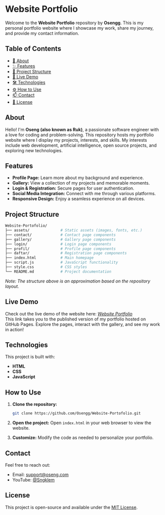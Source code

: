 # Website Portfolio

Welcome to the **Website Portfolio** repository by **Osengg**. This is my personal portfolio website where I showcase my work, share my journey, and provide my contact information.

## Table of Contents

- [👋 About](#about)
- [✨ Features](#features)
- [📁 Project Structure](#project-structure)
- [🚀 Live Demo](#live-demo)
- [🛠️ Technologies](#technologies)
- [⚙️ How to Use](#how-to-use)
- [📫 Contact](#contact)
- [📄 License](#license)

## About

Hello! I'm **Oseng (also known as Ruk)**, a passionate software engineer with a love for coding and problem-solving. This repository hosts my portfolio website where I display my projects, interests, and skills. My interests include web development, artificial intelligence, open source projects, and exploring new technologies.

## Features

- **Profile Page:** Learn more about my background and experience.
- **Gallery:** View a collection of my projects and memorable moments.
- **Login & Registration:** Secure pages for user authentication.
- **Social Media Integration:** Connect with me through various platforms.
- **Responsive Design:** Enjoy a seamless experience on all devices.

## Project Structure

```bash
Website-Portofolio/
├── assets/              # Static assets (images, fonts, etc.)
├── contact/             # Contact page components
├── gallery/             # Gallery page components
├── login/               # Login page components
├── profil/              # Profile page components
├── daftar/              # Registration page components
├── index.html           # Main homepage
├── script.js            # JavaScript functionality
├── style.css            # CSS styles
└── README.md            # Project documentation
```

*Note: The structure above is an approximation based on the repository layout.*

## Live Demo

Check out the live demo of the website here: *[Website Portfolio](https://osengg.github.io/Website-Portofolio/)* <br>
This link takes you to the published version of my portfolio hosted on GitHub Pages. Explore the pages, interact with the gallery, and see my work in action!

## Technologies

This project is built with:

- **HTML**
- **CSS**
- **JavaScript**

## How to Use

1. **Clone the repository:**

   ```bash
   git clone https://github.com/Osengg/Website-Portofolio.git
   ```

2. **Open the project:**
   Open `index.html` in your web browser to view the website.
3. **Customize:**
   Modify the code as needed to personalize your portfolio.

## Contact

Feel free to reach out:

- Email: [support@oseng.com](mailto:faruq110803@gmail.com)  
- YouTube: [@Sngklem](https://www.youtube.com/@Sngklem)  

## License

This project is open-source and available under the [MIT License]().
